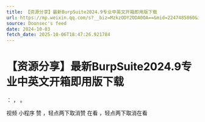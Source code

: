 ```yaml
---
title: 【资源分享】最新BurpSuite2024.9专业中英文开箱即用版下载
url: https://mp.weixin.qq.com/s?__biz=MzkzODY2ODA0OA==&mid=2247485860&idx=1&sn=68424ed3cd202b3e54d98ad94b151efc
source: Doonsec's feed
date: 2024-10-03
fetch_date: 2025-10-06T18:47:26.921784
---
```


# 【资源分享】最新BurpSuite2024.9专业中英文开箱即用版下载

：
，
。

视频
小程序
赞
，轻点两下取消赞
在看
，轻点两下取消在看